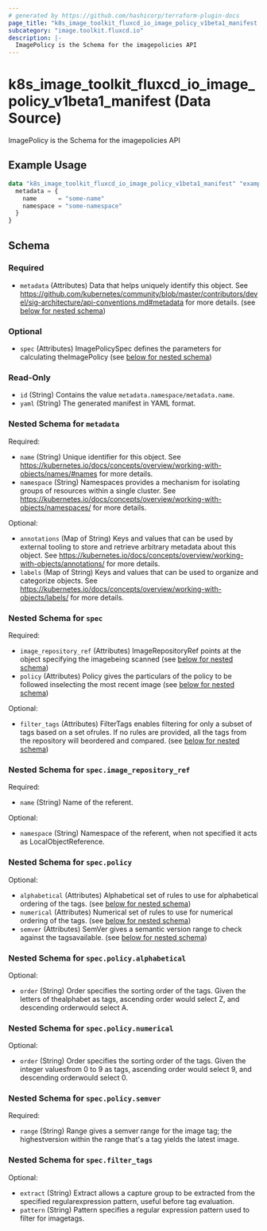 ```yaml
---
# generated by https://github.com/hashicorp/terraform-plugin-docs
page_title: "k8s_image_toolkit_fluxcd_io_image_policy_v1beta1_manifest Data Source - terraform-provider-k8s"
subcategory: "image.toolkit.fluxcd.io"
description: |-
  ImagePolicy is the Schema for the imagepolicies API
---
```


# k8s_image_toolkit_fluxcd_io_image_policy_v1beta1_manifest (Data Source)

ImagePolicy is the Schema for the imagepolicies API

## Example Usage

```terraform
data "k8s_image_toolkit_fluxcd_io_image_policy_v1beta1_manifest" "example" {
  metadata = {
    name      = "some-name"
    namespace = "some-namespace"
  }
}
```

<!-- schema generated by tfplugindocs -->
## Schema

### Required

- `metadata` (Attributes) Data that helps uniquely identify this object. See https://github.com/kubernetes/community/blob/master/contributors/devel/sig-architecture/api-conventions.md#metadata for more details. (see [below for nested schema](#nestedatt--metadata))

### Optional

- `spec` (Attributes) ImagePolicySpec defines the parameters for calculating theImagePolicy (see [below for nested schema](#nestedatt--spec))

### Read-Only

- `id` (String) Contains the value `metadata.namespace/metadata.name`.
- `yaml` (String) The generated manifest in YAML format.

<a id="nestedatt--metadata"></a>
### Nested Schema for `metadata`

Required:

- `name` (String) Unique identifier for this object. See https://kubernetes.io/docs/concepts/overview/working-with-objects/names/#names for more details.
- `namespace` (String) Namespaces provides a mechanism for isolating groups of resources within a single cluster. See https://kubernetes.io/docs/concepts/overview/working-with-objects/namespaces/ for more details.

Optional:

- `annotations` (Map of String) Keys and values that can be used by external tooling to store and retrieve arbitrary metadata about this object. See https://kubernetes.io/docs/concepts/overview/working-with-objects/annotations/ for more details.
- `labels` (Map of String) Keys and values that can be used to organize and categorize objects. See https://kubernetes.io/docs/concepts/overview/working-with-objects/labels/ for more details.


<a id="nestedatt--spec"></a>
### Nested Schema for `spec`

Required:

- `image_repository_ref` (Attributes) ImageRepositoryRef points at the object specifying the imagebeing scanned (see [below for nested schema](#nestedatt--spec--image_repository_ref))
- `policy` (Attributes) Policy gives the particulars of the policy to be followed inselecting the most recent image (see [below for nested schema](#nestedatt--spec--policy))

Optional:

- `filter_tags` (Attributes) FilterTags enables filtering for only a subset of tags based on a set ofrules. If no rules are provided, all the tags from the repository will beordered and compared. (see [below for nested schema](#nestedatt--spec--filter_tags))

<a id="nestedatt--spec--image_repository_ref"></a>
### Nested Schema for `spec.image_repository_ref`

Required:

- `name` (String) Name of the referent.

Optional:

- `namespace` (String) Namespace of the referent, when not specified it acts as LocalObjectReference.


<a id="nestedatt--spec--policy"></a>
### Nested Schema for `spec.policy`

Optional:

- `alphabetical` (Attributes) Alphabetical set of rules to use for alphabetical ordering of the tags. (see [below for nested schema](#nestedatt--spec--policy--alphabetical))
- `numerical` (Attributes) Numerical set of rules to use for numerical ordering of the tags. (see [below for nested schema](#nestedatt--spec--policy--numerical))
- `semver` (Attributes) SemVer gives a semantic version range to check against the tagsavailable. (see [below for nested schema](#nestedatt--spec--policy--semver))

<a id="nestedatt--spec--policy--alphabetical"></a>
### Nested Schema for `spec.policy.alphabetical`

Optional:

- `order` (String) Order specifies the sorting order of the tags. Given the letters of thealphabet as tags, ascending order would select Z, and descending orderwould select A.


<a id="nestedatt--spec--policy--numerical"></a>
### Nested Schema for `spec.policy.numerical`

Optional:

- `order` (String) Order specifies the sorting order of the tags. Given the integer valuesfrom 0 to 9 as tags, ascending order would select 9, and descending orderwould select 0.


<a id="nestedatt--spec--policy--semver"></a>
### Nested Schema for `spec.policy.semver`

Required:

- `range` (String) Range gives a semver range for the image tag; the highestversion within the range that's a tag yields the latest image.



<a id="nestedatt--spec--filter_tags"></a>
### Nested Schema for `spec.filter_tags`

Optional:

- `extract` (String) Extract allows a capture group to be extracted from the specified regularexpression pattern, useful before tag evaluation.
- `pattern` (String) Pattern specifies a regular expression pattern used to filter for imagetags.
